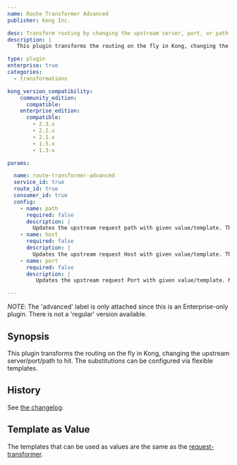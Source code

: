 ```yaml
---
name: Route Transformer Advanced
publisher: Kong Inc.

desc: Transform routing by changing the upstream server, port, or path
description: |
   This plugin transforms the routing on the fly in Kong, changing the upstream server, port, or path to hit. The substitutions can be configured via flexible templates.

type: plugin
enterprise: true
categories:
  - transformations

kong_version_compatibility:
    community_edition:
      compatible:
    enterprise_edition:
      compatible:
        - 2.3.x
        - 2.2.x
        - 2.1.x
        - 1.5.x
        - 1.3-x

params:

  name: route-transformer-advanced
  service_id: true
  route_id: true
  consumer_id: true
  config:
    - name: path
      required: false
      description: |
        Updates the upstream request path with given value/template. This value can only be used to update the path part of the URI, not the scheme, nor the hostname.
    - name: host
      required: false
      description: |
        Updates the upstream request Host with given value/template. This value can only be used to update the routing, it will not update the Host-header value.
    - name: port
      required: false
      description: |
         Updates the upstream request Port with given value/template. Note that the port as set may be overridden again by DNS resolution (in case of SRV records,or an Upstream)

---
```


_NOTE_: The 'advanced' label is only attached since this is an Enterprise-only
plugin. There is not a 'regular' version available.

## Synopsis

This plugin transforms the routing on the fly in Kong, changing the upstream server/port/path to hit. The substitutions can be configured via flexible templates.

## History

See [the changelog](https://github.com/Kong/kong-plugin-route-transformer-advanced/blob/master/CHANGELOG.md).

## Template as Value

The templates that can be used as values are the same as the [request-transformer](https://docs.konghq.com/hub/kong-inc/request-transformer-advanced/).

[badge-travis-url]: https://travis-ci.com/Kong/kong-plugin-route-transformer-advanced/branches
[badge-travis-image]: https://travis-ci.com/Kong/kong-plugin-route-transformer-advanced.svg?token=BfzyBZDa3icGPsKGmBHb&branch=master

